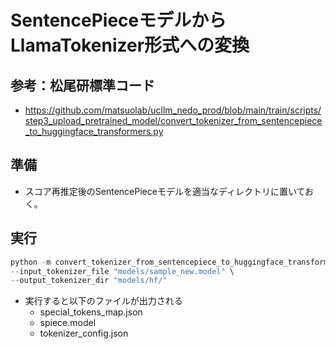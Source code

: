 # SentencePieceモデルからLlamaTokenizer形式への変換
## 参考：松尾研標準コード
- https://github.com/matsuolab/ucllm_nedo_prod/blob/main/train/scripts/step3_upload_pretrained_model/convert_tokenizer_from_sentencepiece_to_huggingface_transformers.py

## 準備
- スコア再推定後のSentencePieceモデルを適当なディレクトリに置いておく。

## 実行
```python
python -m convert_tokenizer_from_sentencepiece_to_huggingface_transformers \
--input_tokenizer_file "models/sample_new.model" \
--output_tokenizer_dir "models/hf/"
```
- 実行すると以下のファイルが出力される
    - special_tokens_map.json
    - spiece.model
    - tokenizer_config.json
